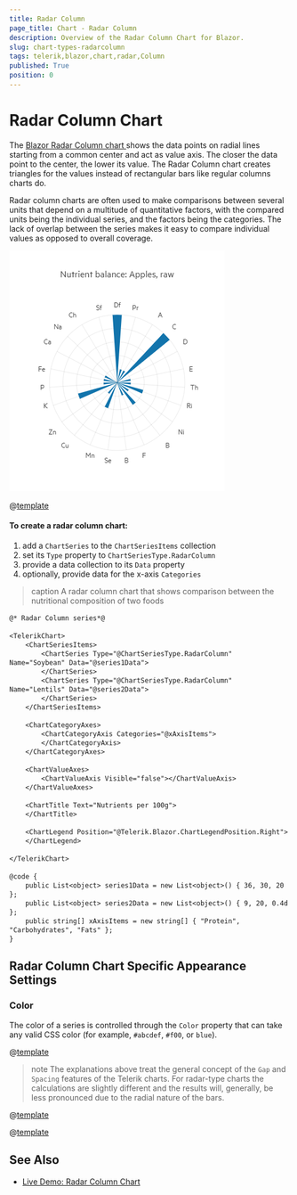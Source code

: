 ```yaml
---
title: Radar Column
page_title: Chart - Radar Column
description: Overview of the Radar Column Chart for Blazor.
slug: chart-types-radarcolumn
tags: telerik,blazor,chart,radar,Column
published: True
position: 0
---
```


# Radar Column Chart

The <a href="https://www.telerik.com/blazor-ui/radar-column-chart" target="_blank">Blazor Radar Column chart </a> shows the data points on radial lines starting from a common center and act as value axis. The closer the data point to the center, the lower its value. The Radar Column chart creates triangles for the values instead of rectangular bars like regular columns charts do.

Radar column charts are often used to make comparisons between several units that depend on a multitude of quantitative factors, with the compared units being the individual series, and the factors being the categories. The lack of overlap between the series makes it easy to compare individual values as opposed to overall coverage.

![radar column chart](images/radar-column-chart.png)

@[template](/_contentTemplates/chart/link-to-basics.md#understand-basics-and-databinding-first)

#### To create a radar column chart:

1. add a `ChartSeries` to the `ChartSeriesItems` collection
2. set its `Type` property to `ChartSeriesType.RadarColumn`
3. provide a data collection to its `Data` property
4. optionally, provide data for the x-axis `Categories`


>caption A radar column chart that shows comparison between the nutritional composition of two foods

````RAZOR
@* Radar Column series*@

<TelerikChart>
    <ChartSeriesItems>
        <ChartSeries Type="@ChartSeriesType.RadarColumn" Name="Soybean" Data="@series1Data">
        </ChartSeries>
        <ChartSeries Type="@ChartSeriesType.RadarColumn" Name="Lentils" Data="@series2Data">
        </ChartSeries>
    </ChartSeriesItems>

    <ChartCategoryAxes>
        <ChartCategoryAxis Categories="@xAxisItems">
        </ChartCategoryAxis>
    </ChartCategoryAxes>

    <ChartValueAxes>
        <ChartValueAxis Visible="false"></ChartValueAxis>
    </ChartValueAxes>

    <ChartTitle Text="Nutrients per 100g">
    </ChartTitle>

    <ChartLegend Position="@Telerik.Blazor.ChartLegendPosition.Right">
    </ChartLegend>

</TelerikChart>

@code {
    public List<object> series1Data = new List<object>() { 36, 30, 20 };
    public List<object> series2Data = new List<object>() { 9, 20, 0.4d };
    public string[] xAxisItems = new string[] { "Protein", "Carbohydrates", "Fats" };
}
````


## Radar Column Chart Specific Appearance Settings

### Color

The color of a series is controlled through the `Color` property that can take any valid CSS color (for example, `#abcdef`, `#f00`, or `blue`).

@[template](/_contentTemplates/chart/link-to-basics.md#gap-and-spacing)

>note The explanations above treat the general concept of the `Gap` and `Spacing` features of the Telerik charts. For radar-type charts the calculations are slightly different and the results will, generally, be less pronounced due to the radial nature of the bars.

@[template](/_contentTemplates/chart/link-to-basics.md#configurable-nested-chart-settings)

@[template](/_contentTemplates/chart/link-to-basics.md#configurable-nested-chart-settings-categorical)

## See Also

  * [Live Demo: Radar Column Chart](https://demos.telerik.com/blazor-ui/chart/radar-column-chart)
